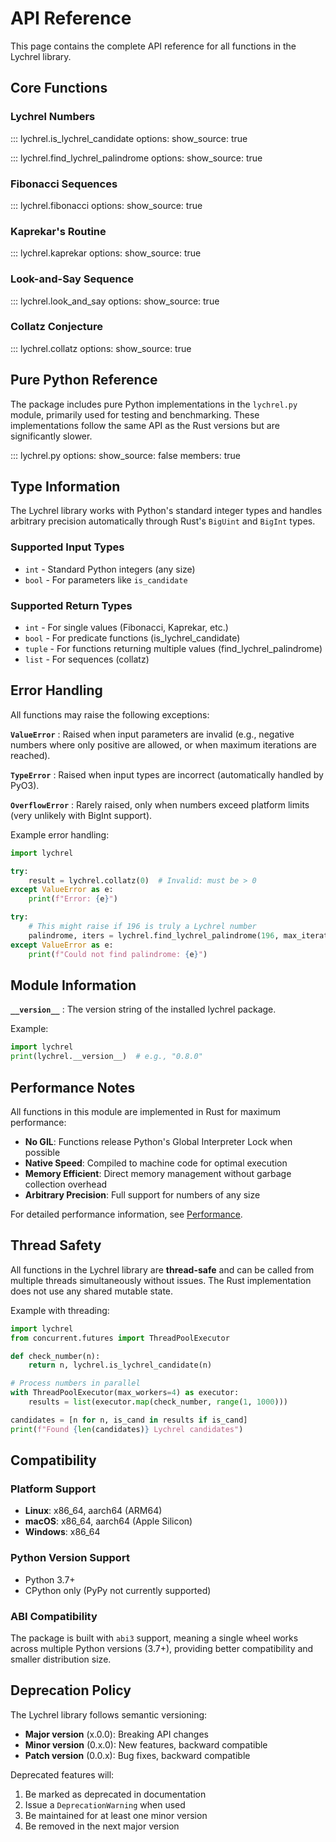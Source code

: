 # API Reference

This page contains the complete API reference for all functions in the Lychrel library.

## Core Functions

### Lychrel Numbers

::: lychrel.is_lychrel_candidate
    options:
      show_source: true

::: lychrel.find_lychrel_palindrome
    options:
      show_source: true

### Fibonacci Sequences

::: lychrel.fibonacci
    options:
      show_source: true

### Kaprekar's Routine

::: lychrel.kaprekar
    options:
      show_source: true

### Look-and-Say Sequence

::: lychrel.look_and_say
    options:
      show_source: true

### Collatz Conjecture

::: lychrel.collatz
    options:
      show_source: true

## Pure Python Reference

The package includes pure Python implementations in the `lychrel.py` module, primarily used for testing and benchmarking. These implementations follow the same API as the Rust versions but are significantly slower.

::: lychrel.py
    options:
      show_source: false
      members: true

## Type Information

The Lychrel library works with Python's standard integer types and handles arbitrary precision automatically through Rust's `BigUint` and `BigInt` types.

### Supported Input Types

* `int` - Standard Python integers (any size)
* `bool` - For parameters like `is_candidate`

### Supported Return Types

* `int` - For single values (Fibonacci, Kaprekar, etc.)
* `bool` - For predicate functions (is_lychrel_candidate)
* `tuple` - For functions returning multiple values (find_lychrel_palindrome)
* `list` - For sequences (collatz)

## Error Handling

All functions may raise the following exceptions:

**`ValueError`**
:   Raised when input parameters are invalid (e.g., negative numbers where only positive are allowed, or when maximum iterations are reached).

**`TypeError`**
:   Raised when input types are incorrect (automatically handled by PyO3).

**`OverflowError`**
:   Rarely raised, only when numbers exceed platform limits (very unlikely with BigInt support).

Example error handling:

```python
import lychrel

try:
    result = lychrel.collatz(0)  # Invalid: must be > 0
except ValueError as e:
    print(f"Error: {e}")

try:
    # This might raise if 196 is truly a Lychrel number
    palindrome, iters = lychrel.find_lychrel_palindrome(196, max_iterations=100)
except ValueError as e:
    print(f"Could not find palindrome: {e}")
```

## Module Information

**`__version__`**
:   The version string of the installed lychrel package.

Example:

```python
import lychrel
print(lychrel.__version__)  # e.g., "0.8.0"
```

## Performance Notes

All functions in this module are implemented in Rust for maximum performance:

* **No GIL**: Functions release Python's Global Interpreter Lock when possible
* **Native Speed**: Compiled to machine code for optimal execution
* **Memory Efficient**: Direct memory management without garbage collection overhead
* **Arbitrary Precision**: Full support for numbers of any size

For detailed performance information, see [Performance](performance.md).

## Thread Safety

All functions in the Lychrel library are **thread-safe** and can be called from multiple threads simultaneously without issues. The Rust implementation does not use any shared mutable state.

Example with threading:

```python
import lychrel
from concurrent.futures import ThreadPoolExecutor

def check_number(n):
    return n, lychrel.is_lychrel_candidate(n)

# Process numbers in parallel
with ThreadPoolExecutor(max_workers=4) as executor:
    results = list(executor.map(check_number, range(1, 1000)))

candidates = [n for n, is_cand in results if is_cand]
print(f"Found {len(candidates)} Lychrel candidates")
```

## Compatibility

### Platform Support

* **Linux**: x86_64, aarch64 (ARM64)
* **macOS**: x86_64, aarch64 (Apple Silicon)
* **Windows**: x86_64

### Python Version Support

* Python 3.7+
* CPython only (PyPy not currently supported)

### ABI Compatibility

The package is built with `abi3` support, meaning a single wheel works across multiple Python versions (3.7+), providing better compatibility and smaller distribution size.

## Deprecation Policy

The Lychrel library follows semantic versioning:

* **Major version** (x.0.0): Breaking API changes
* **Minor version** (0.x.0): New features, backward compatible
* **Patch version** (0.0.x): Bug fixes, backward compatible

Deprecated features will:

1. Be marked as deprecated in documentation
2. Issue a `DeprecationWarning` when used
3. Be maintained for at least one minor version
4. Be removed in the next major version
